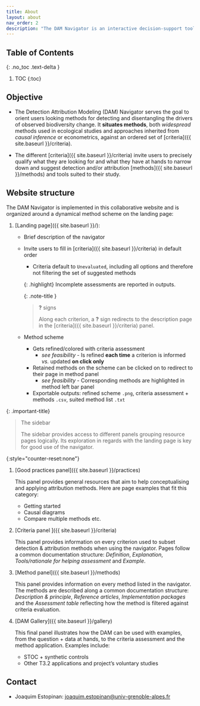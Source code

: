 ```yaml
---
title: About
layout: about
nav_order: 2
description: "The DAM Navigator is an interactive decision-support tool designed to help researchers explore, compare, and select appropriate detection and attribution modelling methods based on their data, assumptions, and goals."
---
```


## Table of Contents
{: .no_toc .text-delta }
1. TOC
{:toc}


## Objective
- The Detection Attribution Modeling (DAM) Navigator serves the goal to orient users looking methods for detecting and disentangling the drivers of observed biodiversity change.
It **situates methods**, both *widespread* methods used in ecological studies and approaches inherited from *causal inference* or econometrics, against an ordered set of [criteria]({{ site.baseurl }}/criteria).

- The different [criteria]({{ site.baseurl }}/criteria) invite users to precisely qualify what they are looking for and what they have at hands to narrow down and suggest detection and/or attribution [methods]({{ site.baseurl }}/methods) and tools suited to their study.



## Website structure

The DAM Navigator is implemented in this collaborative website and is organized around a dynamical method scheme on the landing page:

1. [Landing page]({{ site.baseurl }}/):
    - Brief description of the navigator
    - Invite users to fill in [criteria]({{ site.baseurl }}/criteria) in default order
        - Criteria default to `Unevaluated`, including all options and therefore not filtering the set of suggested methods

        {: .highlight}
        Incomplete assessments are reported in outputs.
    
        {: .note-title }
        > **?** signs
        > 
        > Along each criterion, a **?** sign redirects to the description page in the [criteria]({{ site.baseurl }}/criteria) panel.

   
    - Method scheme
        - Gets refined/colored with criteria assessment 
            - _see feasibility_ - Is refined **each time** a criterion is informed _vs._ updated **on click only**
        - Retained methods on the scheme can be clicked on to redirect to their page in method panel 
            - _see feasibility_ - Corresponding methods are highlighted in method left bar panel 
        - Exportable outputs: refined scheme `.png`, criteria assessment + methods `.csv`, suited method list `.txt`



{: .important-title}
> The sidebar
>
> The sidebar provides access to different panels grouping resource pages logically.
> Its exploration in regards with the landing page is key for good use of the navigator.

{:style="counter-reset:none"}
1. [Good practices panel]({{ site.baseurl }}/practices)
    
    This panel provides general resources that aim to help conceptualising and applying attribution methods. Here are page examples that fit this category:
    - Getting started 
    - Causal diagrams
    <!-- - Review articles -->
    - Compare multiple methods etc.


1. [Criteria panel ]({{ site.baseurl }}/criteria)

    This panel provides information on every criterion used to subset detection & attribution methods when using the navigator. Pages follow a common documentation structure: *Definition*, *Explanation*, *Tools/rationale for helping assessment* and *Example*.


1. [Method panel]({{ site.baseurl }}/methods)

    This panel provides information on every method listed in the navigator. The methods are described along a common documentation structure: *Description & principle*, *Reference articles*, *Implementation packages* and the *Assessment table* reflecting how the method is filtered against criteria evaluation.


1. [DAM Gallery]({{ site.baseurl }}/gallery)

    This final panel illustrates how the DAM can be used with examples, from the question + data at hands, to the criteria assessment and the method application. Examples include:
    - STOC + synthetic controls 
    - Other T3.2 applications and project’s voluntary studies 



## Contact

- Joaquim Estopinan: joaquim.estopinan@univ-grenoble-alpes.fr